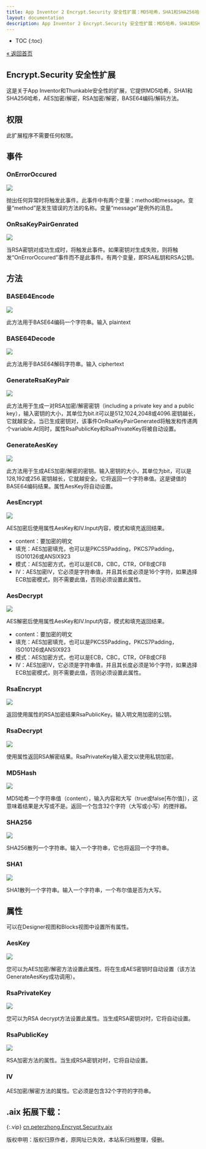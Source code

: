 ```yaml
---
title: App Inventor 2 Encrypt.Security 安全性扩展：MD5哈希，SHA1和SHA256哈希，AES加密/解密，RSA加密/解密，BASE64编码/解码
layout: documentation
description: App Inventor 2 Encrypt.Security 安全性扩展：MD5哈希，SHA1和SHA256哈希，AES加密/解密，RSA加密/解密，BASE64编码/解码。
---
```


* TOC
{:toc}

[&laquo; 返回首页](../index.html)

## Encrypt.Security 安全性扩展

这是关于App Inventor和Thunkable安全性的扩展，它提供MD5哈希，SHA1和SHA256哈希，AES加密/解密，RSA加密/解密，BASE64编码/解码方法。

## 权限

此扩展程序不需要任何权限。

## 事件

### OnErrorOccured

![](./images/1550839725030.png)

抛出任何异常时将触发此事件。此事件中有两个变量：method和message。变量“method”是发生错误的方法的名称。变量“message”是例外的消息。

### OnRsaKeyPairGenrated

![](./images/1550839737187.png)

当RSA密钥对成功生成时，将触发此事件。如果密钥对生成失败，则将触发“OnErrorOccured”事件而不是此事件。有两个变量，即RSA私钥和RSA公钥。

## 方法

### BASE64Encode

![](./images/1550839763779.png)

此方法用于BASE64编码一个字符串。输入 plaintext

### BASE64Decode

![](./images/1550839794403.png)

此方法用于BASE64解码字符串。输入 ciphertext

### GenerateRsaKeyPair

![](./images/1550839826883.png)

此方法用于生成一对RSA加密/解密密钥（including a private key and a public key），输入密钥的大小，其单位为bit.it可以是512,1024,2048或4096.密钥越长，它就越安全。当已生成密钥对，该事件OnRsaKeyPairGenerated将触发和传递两个variable.At同时，属性RsaPublicKey和RsaPrivateKey将被自动设置。

### GenerateAesKey

![](./images/1550839854909.png)

此方法用于生成AES加密/解密的密钥。输入密钥的大小，其单位为bit，可以是128,192或256.密钥越长，它就越安全。它将返回一个字符串值。这是键值的BASE64编码结果。属性AesKey将自动设置。

### AesEncrypt

![](./images/1550840248745.png)

AES加密后使用属性AesKey和IV.Input内容，模式和填充返回结果。

* content：要加密的明文
* 填充：AES加密填充，也可以是PKCS5Padding，PKCS7Padding，ISO10126或ANSIX923
* 模式：AES加密方式，也可以是ECB，CBC，CTR，OFB或CFB
* IV：AES加密IV，它必须是字符串值，并且其长度必须是16个字符，如果选择ECB加密模式，则不需要此值，否则必须设置此属性。

### AesDecrypt

![](./images/1550840709359.png)

AES解密后使用属性AesKey和IV.Input内容，模式和填充返回结果。

* content：要加密的明文
* 填充：AES加密填充，也可以是PKCS5Padding，PKCS7Padding，ISO10126或ANSIX923
* 模式：AES加密方式，也可以是ECB，CBC，CTR，OFB或CFB
* IV：AES加密IV，它必须是字符串值，并且其长度必须是16个字符，如果选择ECB加密模式，则不需要此值，否则必须设置此属性。

### RsaEncrypt

![](./images/1550840802617.png)

返回使用属性的RSA加密结果RsaPublicKey。输入明文用加密的公钥。

### RsaDecrypt

![](./images/1550840921377.png)

使用属性返回RSA解密结果。RsaPrivateKey输入密文以使用私钥加密。

### MD5Hash

![](./images/1550841091426.png)

MD5哈希一个字符串值（content），输入内容和大写（true或false[布尔值]），这意味着结果是大写或不是。返回一个包含32个字符（大写或小写）的搅拌器。

### SHA256

![](./images/1550841268755.png)

SHA256散列一个字符串。输入一个字符串，它也将返回一个字符串。

### SHA1

![](./images/1550841335701.png)

SHA1散列一个字符串。输入一个字符串，一个布尔值是否为大写。



## 属性

可以在Designer视图和Blocks视图中设置所有属性。

### AesKey

![](./images/1550841591290.png)

您可以为AES加密/解密方法设置此属性。将在生成AES密钥时自动设置（该方法GenerateAesKey成功调用）。

### RsaPrivateKey

![](./images/1550842133196.png)

您可以为RSA decrypt方法设置此属性。当生成RSA密钥对时，它将自动设置。

### RsaPublicKey

![](./images/1550842257126.png)


RSA加密方法的属性。当生成RSA密钥对时，它将自动设置。

### IV

AES加密/解密方法的属性。它必须是包含32个字符的字符串。


## .aix 拓展下载：

{:.vip}
[cn.peterzhong.Encrypt.Security.aix](cn.peterzhong.Encrypt.Security.aix)

版权申明：版权归原作者，原网址已失效，本站系归档整理，侵删。
